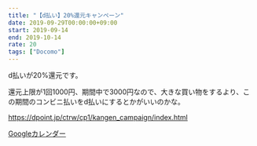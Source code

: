 ```yaml
---
title: "【d払い】20%還元キャンペーン"
date: 2019-09-29T00:00:00+09:00
start: 2019-09-14
end: 2019-10-14
rate: 20
tags: ["Docomo"]
---
```


d払いが20%還元です。

還元上限が1回1000円、期間中で3000円なので、大きな買い物をするより、この期間のコンビニ払いをd払いにするとかがいいのかな。

https://dpoint.jp/ctrw/cp1/kangen_campaign/index.html

[Googleカレンダー](http://www.google.com/calendar/event?action=TEMPLATE&text=%E3%80%90d%E6%89%95%E3%81%84%E3%80%9120%25%E9%82%84%E5%85%83%E3%82%AD%E3%83%A3%E3%83%B3%E3%83%9A%E3%83%BC%E3%83%B3&dates=20190914/20191014&details=https://pokanpo.com/posts/20191014_docomo/)
